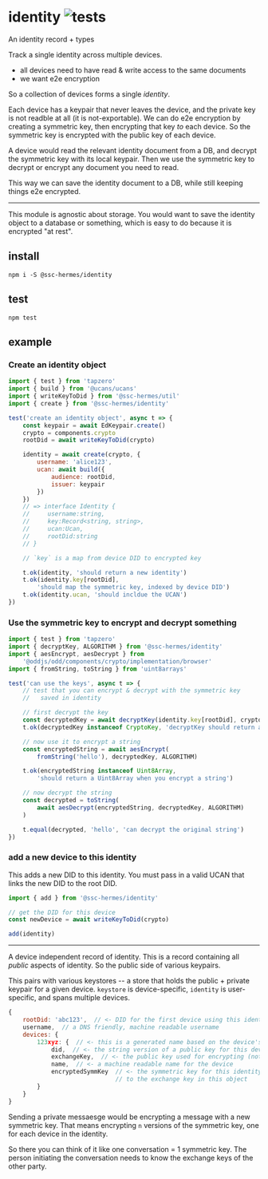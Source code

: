 # identity ![tests](https://github.com/ssc-hermes/identity/actions/workflows/nodejs.yml/badge.svg)

An identity record + types

Track a single identity across multiple devices.

* all devices need to have read & write access to the same documents
* we want e2e encryption

So a collection of devices forms a single *identity*.

Each device has a keypair that never leaves the device, and the private key is not readble at all (it is not-exportable). We can do e2e encryption by creating a symmetric key, then encrypting that key *to* each device. So the symmetric key is encrypted with the public key of each device.

A device would read the relevant identity document from a DB, and decrypt the symmetric key with its local keypair. Then we use the symmetric key to decrypt or encrypt any document you need to read.

This way we can save the identity document to a DB, while still keeping things e2e encrypted.

-------

This module is agnostic about storage. You would want to save the identity object to a database or something, which is easy to do because it is encrypted "at rest".

## install
```
npm i -S @ssc-hermes/identity
```

## test
```
npm test
```

## example

### Create an identity object
```js
import { test } from 'tapzero'
import { build } from '@ucans/ucans'
import { writeKeyToDid } from '@ssc-hermes/util'
import { create } from '@ssc-hermes/identity'

test('create an identity object', async t => {
    const keypair = await EdKeypair.create()
    crypto = components.crypto
    rootDid = await writeKeyToDid(crypto)

    identity = await create(crypto, {
        username: 'alice123',
        ucan: await build({
            audience: rootDid,
            issuer: keypair
        })
    })
    // => interface Identity {
    //     username:string,
    //     key:Record<string, string>,
    //     ucan:Ucan,
    //     rootDid:string
    // }

    // `key` is a map from device DID to encrypted key

    t.ok(identity, 'should return a new identity')
    t.ok(identity.key[rootDid],
        'should map the symmetric key, indexed by device DID')
    t.ok(identity.ucan, 'should incldue the UCAN')
})
```

### Use the symmetric key to encrypt and decrypt something

```js
import { test } from 'tapzero'
import { decryptKey, ALGORITHM } from '@ssc-hermes/identity'
import { aesEncrypt, aesDecrypt } from
    '@oddjs/odd/components/crypto/implementation/browser'
import { fromString, toString } from 'uint8arrays'

test('can use the keys', async t => {
    // test that you can encrypt & decrypt with the symmetric key
    //   saved in identity

    // first decrypt the key
    const decryptedKey = await decryptKey(identity.key[rootDid], crypto)
    t.ok(decryptedKey instanceof CryptoKey, 'decryptKey should return a CryptoKey')

    // now use it to encrypt a string
    const encryptedString = await aesEncrypt(
        fromString('hello'), decryptedKey, ALGORITHM)

    t.ok(encryptedString instanceof Uint8Array,
        'should return a Uint8Array when you encrypt a string')

    // now decrypt the string
    const decrypted = toString(
        await aesDecrypt(encryptedString, decryptedKey, ALGORITHM)
    )

    t.equal(decrypted, 'hello', 'can decrypt the original string')
})
```

### add a new device to this identity
This adds a new DID to this identity. You must pass in a valid UCAN that links
the new DID to the root DID.

```ts
import { add } from '@ssc-hermes/identity'

// get the DID for this device
const newDevice = await writeKeyToDid(crypto)

add(identity)
```


---------------------------

A device independent record of identity. This is a record containing all *public* aspects of identity. So the public side of various keypairs.

This pairs with various keystores -- a store that holds the public + private keypair for a given device. `keystore` is device-specific, `identity` is user-specific, and spans multiple devices.

```js
{
    rootDid: 'abc123',  // <- DID for the first device using this identity
    username,  // a DNS friendly, machine readable username
    devices: {
        123xyz: {  // <- this is a generated name based on the device's DID
            did,  // <- the string version of a public key for this device
            exchangeKey,  // <- the public key used for encrypting (not signing)
            name,  // <- a machine readable name for the device
            encryptedSymmKey  // <- the symmetric key for this identity, encrypted
                              // to the exchange key in this object
        }
    }
}
```

Sending a private messaesge would be encrypting a message with a new symmetric key. That means encrypting `n` versions of the symmetric key, one for each device in the identity.

So there you can think of it like one conversation = 1 symmetric key. The person initiating the conversation needs to know the exchange keys of the other party.
